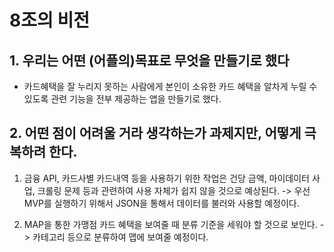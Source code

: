 # 8조의 비전

## 1. 우리는 어떤 (어플의)목표로 무엇을 만들기로 했다 
- 카드혜택을 잘 누리지 못하는 사람에게 본인이 소유한 카드 혜택을 알차게 누릴 수 있도록 관련 기능을 전부 제공하는 앱을 만들기로 했다.

## 2. 어떤 점이 어려울 거라 생각하는가 과제지만, 어떻게 극복하려 한다.
1) 금융 API, 카드사별 카드내역 등을 사용하기 위한 작업은 건당 금액, 마이데이터 사업, 크롤링 문제 등과 관련하여 사용 자체가 쉽지 않을 것으로 예상된다.
  -> 우선 MVP를 실행하기 위해서 JSON을 통해서 데이터를 불러와 사용할 예정이다.

2) MAP을 통한 가맹점 카드 혜택을 보여줄 때 분류 기준을 세워야 할 것으로 보인다.
  -> 카테고리 등으로 분류하여 맵에 보여줄 예정이다. 
